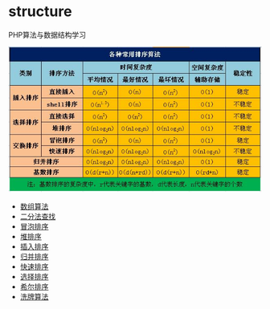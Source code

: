 # structure

PHP算法与数据结构学习

![](images/2136918-eec8bde19ecadcd2.png)

- [数组算法](array_question.php)
- [二分法查找](binary_search.php)
- [冒泡排序](bubble_sort.php)
- [堆排序](heap.php)
- [插入排序](insert.php)
- [归并排序](merge.php)
- [快速排序](quick_sort.php)
- [选择排序](selection_sort.php)
- [希尔排序](shell.php)
- [洗牌算法](shuffle.php)